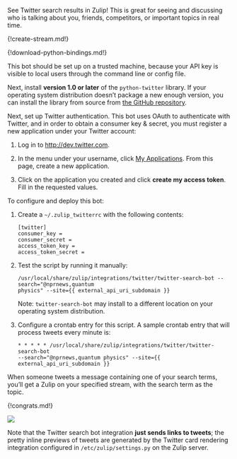 See Twitter search results in Zulip! This is great for seeing and
discussing who is talking about you, friends, competitors, or
important topics in real time.

{!create-stream.md!}

{!download-python-bindings.md!}

This bot should be set up on a trusted machine, because your API
key is visible to local users through the command line or config
file.

Next, install **version 1.0 or later** of the `python-twitter`
library. If your operating system distribution doesn’t package a new
enough version, you can install the library from source from
[the GitHub repository](https://github.com/bear/python-twitter).

Next, set up Twitter authentication. This bot uses OAuth to
authenticate with Twitter, and in order to obtain a consumer key &
secret, you must register a new application under your Twitter
account:

1. Log in to <http://dev.twitter.com>.

2. In the menu under your username, click
   [My Applications](https://dev.twitter.com/apps). From this page,
   create a new application.

3. Click on the application you created and click **create my access
   token**. Fill in the requested values.

To configure and deploy this bot:

1.  Create a `~/.zulip_twitterrc` with the following contents:

        [twitter]
        consumer_key =
        consumer_secret =
        access_token_key =
        access_token_secret =

2.  Test the script by running it manually:

        /usr/local/share/zulip/integrations/twitter/twitter-search-bot --search="@nprnews,quantum
        physics" --site={{ external_api_uri_subdomain }}

    Note: `twitter-search-bot` may install to a different location on
    your operating system distribution.

3.  Configure a crontab entry for this script. A sample crontab entry
    that will process tweets every minute is:

        * * * * * /usr/local/share/zulip/integrations/twitter/twitter-search-bot
        --search="@nprnews,quantum physics" --site={{ external_api_uri_subdomain }}

When someone tweets a message containing one of your search terms,
you’ll get a Zulip on your specified stream, with the search term as
the topic.

{!congrats.md!}

![](/static/images/integrations/twitter/001.png)

Note that the Twitter search bot integration **just sends links to
tweets**; the pretty inline previews of tweets are generated by the
Twitter card rendering integration configured in
`/etc/zulip/settings.py` on the Zulip server.
